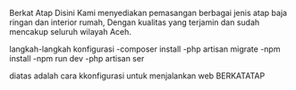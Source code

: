 Berkat Atap
Disini Kami menyediakan pemasangan berbagai jenis atap baja ringan dan interior rumah,
Dengan kualitas yang terjamin dan sudah mencakup seluruh wilayah Aceh.



langkah-langkah konfigurasi
-composer install
-php artisan migrate
-npm install
-npm run dev
-php artisan ser

diatas adalah cara kkonfigurasi untuk menjalankan web BERKATATAP

